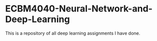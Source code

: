 # ECBM4040-Neural-Network-and-Deep-Learning
This is a repository of all deep learning assignments I have done.
